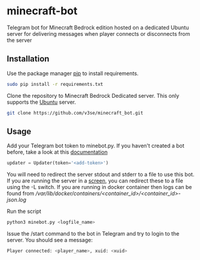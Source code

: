 # minecraft-bot

Telegram bot for Minecraft Bedrock edition hosted on a dedicated Ubuntu server for delivering messages when player connects or disconnects from the server

## Installation

Use the package manager [pip](https://pip.pypa.io/en/stable/) to install requirements.

```bash
sudo pip install -r requirements.txt
```

Clone the repository to Minecraft Bedrock Dedicated server. This only supports the [Ubuntu](https://www.minecraft.net/en-us/download/server/bedrock/) server.

```bash
git clone https://github.com/v3se/minecraft_bot.git
```

## Usage

Add your Telegram bot token to minebot.py. If you haven't created a bot before, take a look at this [documentation](https://core.telegram.org/bots#6-botfather)

```python
updater = Updater(token='<add-token>')
```

You will need to redirect the server stdout and stderr to a file to use this bot. If you are running the server in a [screen](https://linux.die.net/man/1/screen), you can redirect these to a file using the -L switch. If you are running in docker container then logs can be found from _/var/lib/docker/containers/<container_id>/<container_id>-json.log_

Run the script

```bash
python3 minebot.py <logfile_name>
```

Issue the /start command to the bot in Telegram and try to login to the server. You should see a message:

```bash
Player connected: <player_name>, xuid: <xuid>
```
